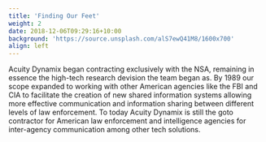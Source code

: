 ```yaml
---
title: 'Finding Our Feet'
weight: 2
date: 2018-12-06T09:29:16+10:00
background: 'https://source.unsplash.com/alS7ewQ41M8/1600x700'
align: left
---
```


Acuity Dynamix began contracting exclusively with the NSA, remaining in essence the high-tech research devision the team began as. By 1989 our scope expanded to working with other American agencies like the FBI and CIA to facilitate the creation of new shared information systems allowing more effective communication and information sharing between different levels of law enforcement. To today Acuity Dynamix is still the goto contractor for American law enforcement and intelligence agencies for inter-agency communication among other tech solutions.